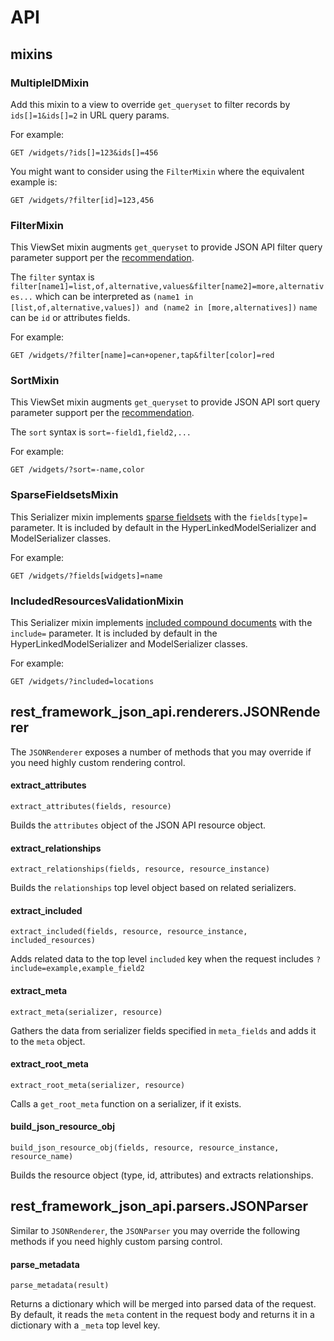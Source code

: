 
# API

## mixins
### MultipleIDMixin

Add this mixin to a view to override `get_queryset` to filter
records by `ids[]=1&ids[]=2` in URL query params.

For example:
```http request
GET /widgets/?ids[]=123&ids[]=456
```

You might want to consider using the `FilterMixin` where the equivalent example is:
```http request
GET /widgets/?filter[id]=123,456
```

### FilterMixin

This ViewSet mixin augments `get_queryset` to provide JSON API filter query parameter support
per the [recommendation](http://jsonapi.org/recommendations/#filtering).

The `filter` syntax is `filter[name1]=list,of,alternative,values&filter[name2]=more,alternatives...`
which can be interpreted as `(name1 in [list,of,alternative,values]) and (name2 in [more,alternatives])`
`name` can be `id` or attributes fields.

For example:

```http request
GET /widgets/?filter[name]=can+opener,tap&filter[color]=red
```

### SortMixin

This ViewSet mixin augments `get_queryset` to provide JSON API sort query parameter support
per the [recommendation](http://jsonapi.org/format/#fetching-sorting).

The `sort` syntax is `sort=-field1,field2,...`

For example:

```http request
GET /widgets/?sort=-name,color
```

### SparseFieldsetsMixin

This Serializer mixin implements [sparse fieldsets](http://jsonapi.org/format/#fetching-sparse-fieldsets)
with the `fields[type]=` parameter. It is included by default in the HyperLinkedModelSerializer and
ModelSerializer classes.

For example:

```http request
GET /widgets/?fields[widgets]=name
``` 

### IncludedResourcesValidationMixin

This Serializer mixin implements [included compound documents](http://jsonapi.org/format/#document-compound-documents)
with the `include=` parameter. It is included by default in the HyperLinkedModelSerializer and
ModelSerializer classes. 

For example:

```http request
GET /widgets/?included=locations
```

## rest_framework_json_api.renderers.JSONRenderer

The `JSONRenderer` exposes a number of methods that you may override if you need
highly custom rendering control.

#### extract_attributes

`extract_attributes(fields, resource)`

Builds the `attributes` object of the JSON API resource object.

#### extract_relationships

`extract_relationships(fields, resource, resource_instance)`

Builds the `relationships` top level object based on related serializers.

#### extract_included

`extract_included(fields, resource, resource_instance, included_resources)`

Adds related data to the top level `included` key when the request includes `?include=example,example_field2`

#### extract_meta

`extract_meta(serializer, resource)`

Gathers the data from serializer fields specified in `meta_fields` and adds it to the `meta` object.

#### extract_root_meta

`extract_root_meta(serializer, resource)`

Calls a `get_root_meta` function on a serializer, if it exists.

#### build_json_resource_obj

`build_json_resource_obj(fields, resource, resource_instance, resource_name)`

Builds the resource object (type, id, attributes) and extracts relationships.

## rest_framework_json_api.parsers.JSONParser

Similar to `JSONRenderer`, the `JSONParser` you may override the following methods if you need
highly custom parsing control.

#### parse_metadata

`parse_metadata(result)`

Returns a dictionary which will be merged into parsed data of the request. By default, it reads the `meta` content in the request body and returns it in a dictionary with a `_meta` top level key.
